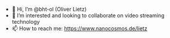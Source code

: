 - 👋 Hi, I’m @bht-ol (Oliver Lietz)
- 👀 I’m interested and looking to collaborate on video streaming technology
- 📫 How to reach me: https://www.nanocosmos.de/lietz

<!---
bht-ol/bht-ol is a ✨ special ✨ repository because its `README.md` (this file) appears on your GitHub profile.
You can click the Preview link to take a look at your changes.
--->

